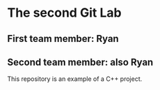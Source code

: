 # The second Git Lab
## First team member: Ryan
## Second team member: also Ryan
This repository is an example of a C++ project.
